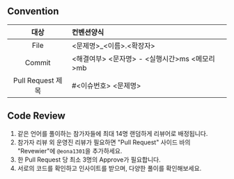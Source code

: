 ## Convention

|대상|컨벤션양식|
|:---:|:--|
| File | <문제명>_<이름>.<확장자> |
| Commit | <해결여부> <문자명> - <실행시간>ms <메모리>mb |
| Pull Request 제목 | #<이슈번호> <문제명> |

## Code Review
1. 같은 언어를 풀이하는 참가자들에 최대 14명 랜덤하게 리뷰어로 배정됩니다.
2. 참가자 리뷰 외 운영진 리뷰가 필요하면 "Pull Request" 사이드 바의 "Revewier"에 `@eona1301`을 추가하세요.
3. 한 Pull Request 당 최소 3명의 Approve가 필요합니다.
4. 서로의 코드를 확인하고 인사이트를 받으며, 다양한 풀이를 확인해보세요.